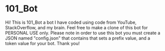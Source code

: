 # 101_Bot
Hi! This is 101_Bot a bot I have coded using code from YouTube, StackOverflow, and my brain. Feel free to make a clone of this bot for PERSONAL USE only. Please note in order to use this bot you must create a JSON named "config.json" that contains that sets a prefix value, and a token value for your bot. Thank you!
